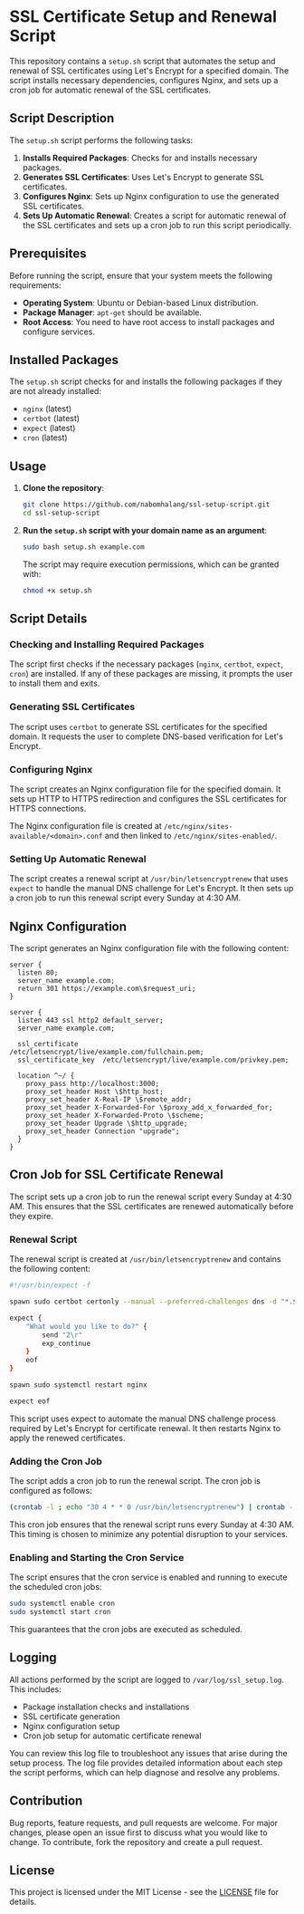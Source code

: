 # SSL Certificate Setup and Renewal Script

This repository contains a `setup.sh` script that automates the setup and renewal of SSL certificates using Let's Encrypt for a specified domain. The script installs necessary dependencies, configures Nginx, and sets up a cron job for automatic renewal of the SSL certificates.

## Script Description

The `setup.sh` script performs the following tasks:

1. **Installs Required Packages**: Checks for and installs necessary packages.
2. **Generates SSL Certificates**: Uses Let's Encrypt to generate SSL certificates.
3. **Configures Nginx**: Sets up Nginx configuration to use the generated SSL certificates.
4. **Sets Up Automatic Renewal**: Creates a script for automatic renewal of the SSL certificates and sets up a cron job to run this script periodically.

## Prerequisites

Before running the script, ensure that your system meets the following requirements:

- **Operating System**: Ubuntu or Debian-based Linux distribution.
- **Package Manager**: `apt-get` should be available.
- **Root Access**: You need to have root access to install packages and configure services.

## Installed Packages

The `setup.sh` script checks for and installs the following packages if they are not already installed:

- `nginx` (latest)
- `certbot` (latest)
- `expect` (latest)
- `cron` (latest)

## Usage

1. **Clone the repository**:
    ```bash
    git clone https://github.com/nabomhalang/ssl-setup-script.git
    cd ssl-setup-script
    ```

2. **Run the `setup.sh` script with your domain name as an argument**:
    ```bash
    sudo bash setup.sh example.com
    ```

    The script may require execution permissions, which can be granted with:
    ```bash
    chmod +x setup.sh
    ```

## Script Details

### Checking and Installing Required Packages

The script first checks if the necessary packages (`nginx`, `certbot`, `expect`, `cron`) are installed. If any of these packages are missing, it prompts the user to install them and exits.

### Generating SSL Certificates

The script uses `certbot` to generate SSL certificates for the specified domain. It requests the user to complete DNS-based verification for Let's Encrypt.

### Configuring Nginx

The script creates an Nginx configuration file for the specified domain. It sets up HTTP to HTTPS redirection and configures the SSL certificates for HTTPS connections.

The Nginx configuration file is created at `/etc/nginx/sites-available/<domain>.conf` and then linked to `/etc/nginx/sites-enabled/`.

### Setting Up Automatic Renewal

The script creates a renewal script at `/usr/bin/letsencryptrenew` that uses `expect` to handle the manual DNS challenge for Let's Encrypt. It then sets up a cron job to run this renewal script every Sunday at 4:30 AM.

## Nginx Configuration

The script generates an Nginx configuration file with the following content:

```nginx
server {
  listen 80;
  server_name example.com;
  return 301 https://example.com\$request_uri;
}

server {
  listen 443 ssl http2 default_server;
  server_name example.com;

  ssl_certificate      /etc/letsencrypt/live/example.com/fullchain.pem;
  ssl_certificate_key  /etc/letsencrypt/live/example.com/privkey.pem;

  location ^~/ {
    proxy_pass http://localhost:3000;
    proxy_set_header Host \$http_host;
    proxy_set_header X-Real-IP \$remote_addr;
    proxy_set_header X-Forwarded-For \$proxy_add_x_forwarded_for;
    proxy_set_header X-Forwarded-Proto \$scheme;
    proxy_set_header Upgrade \$http_upgrade;
    proxy_set_header Connection "upgrade";
  }
}
```

## Cron Job for SSL Certificate Renewal

The script sets up a cron job to run the renewal script every Sunday at 4:30 AM. This ensures that the SSL certificates are renewed automatically before they expire.

### Renewal Script

The renewal script is created at `/usr/bin/letsencryptrenew` and contains the following content:

```bash
#!/usr/bin/expect -f

spawn sudo certbot certonly --manual --preferred-challenges dns -d "*.$DOMAIN" -d "$DOMAIN"

expect {
    "What would you like to do?" {
        send "2\r"
        exp_continue
    }
    eof
}

spawn sudo systemctl restart nginx

expect eof
```
This script uses expect to automate the manual DNS challenge process required by Let's Encrypt for certificate renewal. It then restarts Nginx to apply the renewed certificates.

### Adding the Cron Job

The script adds a cron job to run the renewal script. The cron job is configured as follows:

```bash
(crontab -l ; echo "30 4 * * 0 /usr/bin/letsencryptrenew") | crontab -
```
This cron job ensures that the renewal script runs every Sunday at 4:30 AM. This timing is chosen to minimize any potential disruption to your services.

### Enabling and Starting the Cron Service

The script ensures that the cron service is enabled and running to execute the scheduled cron jobs:

```bash
sudo systemctl enable cron
sudo systemctl start cron
```
This guarantees that the cron jobs are executed as scheduled.

## Logging

All actions performed by the script are logged to `/var/log/ssl_setup.log`. This includes:

- Package installation checks and installations
- SSL certificate generation
- Nginx configuration setup
- Cron job setup for automatic certificate renewal

You can review this log file to troubleshoot any issues that arise during the setup process. The log file provides detailed information about each step the script performs, which can help diagnose and resolve any problems.

## Contribution

Bug reports, feature requests, and pull requests are welcome. For major changes, please open an issue first to discuss what you would like to change. To contribute, fork the repository and create a pull request.

## License

This project is licensed under the MIT License - see the [LICENSE](/LICENSE) file for details.
